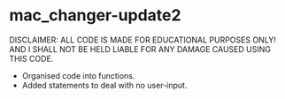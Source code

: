 # mac_changer-update2

DISCLAIMER:
ALL CODE IS MADE FOR EDUCATIONAL PURPOSES ONLY! AND I SHALL NOT BE HELD LIABLE FOR ANY DAMAGE CAUSED USING THIS CODE.

- Organised code into functions.
- Added statements to deal with no user-input.
